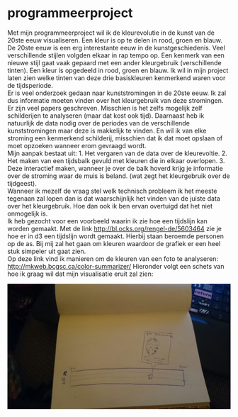 # programmeerproject

Met mijn programmeerproject wil ik de kleurevolutie in de kunst van de 20ste eeuw visualiseren. Een kleur is op te delen in rood, groen en blauw. De 20ste eeuw  is een erg interestante eeuw in de kunstgeschiedenis. Veel verschillende stijlen volgden elkaar in rap tempo op. Een kenmerk van een nieuwe stijl gaat vaak gepaard met een ander kleurgebruik (verschillende tinten). Een kleur is opgedeeld in rood, groen en blauw. Ik wil in mijn project laten zien welke tinten van deze drie basiskleuren kenmerkend waren voor de tijdsperiode.</br>
Er is veel onderzoek gedaan naar kunststromingen in de 20ste eeuw. Ik zal dus informatie moeten vinden over het kleurgebruik van deze stromingen. Er zijn veel papers geschreven. Misschien is het zelfs mogelijk zelf schilderijen te analyseren (maar dat  kost ook tijd). Daarnaast heb ik natuurlijk de data nodig over de periodes van de verschillende kunststromingen maar deze is makkelijk te vinden. En wil ik van elke stroming een kenmerkend schilderij, misschien dat ik dat moet opslaan of moet opzoeken wanneer erom gevraagd wordt.</br>
Mijn aanpak bestaat uit: 1. Het vergaren van de data over de kleurevoltie. 2. Het maken van een tijdsbalk gevuld met kleuren die in elkaar overlopen. 3. Deze interactief maken, wanneer je over de balk hoverd krijg je informatie over de stroming waar de muis is beland. (wat zegt het kleurgebruik over de tijdgeest).</br>
Wanneer ik mezelf de vraag stel welk technisch probleem ik het meeste tegenaan zal lopen dan is dat waarschijnlijk het vinden van de juiste data over het kleurgebruik. Hoe dan ook ik ben ervan overtuigd dat het niet onmogelijk is.</br>
Ik heb gezocht voor een voorbeeld waarin ik zie hoe een tijdslijn kan worden gemaakt. Met de link http://bl.ocks.org/rengel-de/5603464 zie je hoe er in d3 een tijdslijn wordt gemaakt. Hierbij staan beroemde personen op de as. Bij mij zal het gaan om kleuren waardoor de grafiek er een heel stuk simpeler uit gaat zien.</br>
Op deze link vind ik manieren om de kleuren van een foto te analyseren: http://mkweb.bcgsc.ca/color-summarizer/
Hieronder volgt een schets van hoe ik graag wil dat mijn visualisatie eruit zal zien:</br>

![](doc/schets.jpeg)
